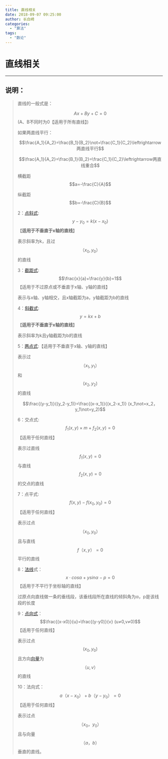 ```yaml
---
title: 直线相关
date: 2018-09-07 09:25:00
author: 长白崎
categories:
  - "算法"
tags:
  - "数论"
---
```




# 直线相关

---

## 说明：

> 直线的一般式是：
>
> $$Ax+By+C=0$$(A、B不同时为0【适用于所有直线】)
>
> 如果两直线平行：
>
> $$\frac{A_1}{A_2}=\frac{B_1}{B_2}\not=\frac{C_1}{C_2}\leftrightarrow两直线平行$$
>
> $$\frac{A_1}{A_2}=\frac{B_1}{B_2}=\frac{C_1}{C_2}\leftrightarrow两直线重合$$
>
> 横截距$$a=-\frac{C}{A}$$
>
> 纵截距$$b=-\frac{C}{B}$$
>
> 2：[点斜式](https://baike.baidu.com/item/点斜式):$$y-y_0=k(x-x_0) $$【**适用于不垂直于x轴的直线**】
>
> 表示斜率为k，且过$$（x_0,y_0）$$的直线
>
> 3：[截距式](https://baike.baidu.com/item/截距式):$$\frac{x}{a}+\frac{y}{b}=1$$【适用于不过原点或不垂直于x轴、y轴的直线】
>
> 表示与x轴、y轴相交，且x轴截距为a，y轴截距为b的直线
>
> 4：[斜截式](https://baike.baidu.com/item/斜截式):$$y=kx+b$$【**适用于不垂直于x轴的直线**】
>
> 表示斜率为k且y轴截距为b的直线
>
> 5：[两点式](https://baike.baidu.com/item/两点式):【适用于不垂直于x轴、y轴的直线】
>
> 表示过$$（x_1,y_1）$$和$$(x_2,y_2)$$的直线　
>
> $$\frac{(y-y_1)}{(y_2-y_1)}=\frac{(x-x_1)}{(x_2-x_1)} (x_1\not=x_2，y_1\not=y_2)$$
>
> 6：交点式:$$f_1(x,y)\times m+f_2(x,y)=0$$ 【适用于任何直线】
>
> 表示过直线$$f_1(x,y)=0$$与直线$$f_2(x,y)=0$$的交点的直线
>
> 7：点平式:$$f(x,y) -f(x_0,y_0)=0$$【适用于任何直线】
>
> 表示过点$$（x_0,y_0）$$且与直线$$f（x,y）=0$$平行的直线
>
> 8：[法线](https://baike.baidu.com/item/法线)式：$$x·cosα+ysinα-p=0$$【适用于不平行于坐标轴的直线】
>
> 过原点向直线做一条的垂线段，该垂线段所在直线的倾斜角为α，p是该线段的长度
>
> 9：[点向式](https://baike.baidu.com/item/点向式)：$$\frac{(x-x0)}{u}=\frac{(y-y0)}{v} (u≠0,v≠0)$$【适用于任何直线】
>
> 表示过点$$(x_0,y_0)$$且方向[向量](https://baike.baidu.com/item/向量)为$$（u,v ）$$的直线
>
> 10：法向式：$$a（x-x_0）+b（y-y_0）=0$$【适用于任何直线】
>
> 表示过点$$（x_0，y_0）$$且与向量$$（a，b）$$垂直的直线。

